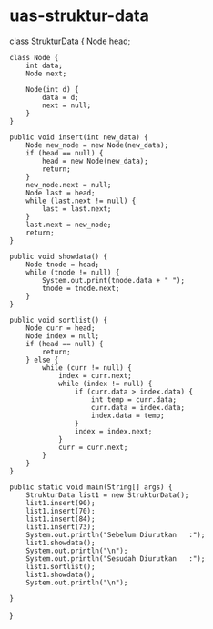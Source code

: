 # uas-struktur-data
class StrukturData {
    Node head;

    class Node {
        int data;
        Node next;

        Node(int d) {
            data = d;
            next = null;
        }
    }

    public void insert(int new_data) {
        Node new_node = new Node(new_data);
        if (head == null) {
            head = new Node(new_data);
            return;
        }
        new_node.next = null;
        Node last = head;
        while (last.next != null) {
            last = last.next;
        }
        last.next = new_node;
        return;
    }

    public void showdata() {
        Node tnode = head;
        while (tnode != null) {
            System.out.print(tnode.data + " ");
            tnode = tnode.next;
        }
    }

    public void sortlist() {
        Node curr = head;
        Node index = null;
        if (head == null) {
            return;
        } else {
            while (curr != null) {
                index = curr.next;
                while (index != null) {
                    if (curr.data > index.data) {
                        int temp = curr.data;
                        curr.data = index.data;
                        index.data = temp;
                    }
                    index = index.next;
                }
                curr = curr.next;
            }
        }
    }

    public static void main(String[] args) {
        StrukturData list1 = new StrukturData();
        list1.insert(90);
        list1.insert(70);
        list1.insert(84);
        list1.insert(73);
        System.out.println("Sebelum Diurutkan   :");
        list1.showdata();
        System.out.println("\n");
        System.out.println("Sesudah Diurutkan   :");
        list1.sortlist();
        list1.showdata();
        System.out.println("\n");

    }
}
